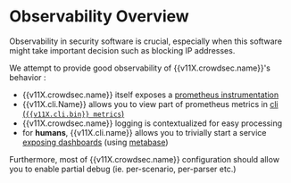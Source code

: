 # Observability Overview

Observability in security software is crucial, especially when this software might take important decision such as blocking IP addresses.

We attempt to provide good observability of {{v11X.crowdsec.name}}'s behavior :

 - {{v11X.crowdsec.name}} itself exposes a [prometheus instrumentation](/Crowdsec/v11/observability/prometheus/)
 - {{v11X.cli.Name}} allows you to view part of prometheus metrics in [cli (`{{v11X.cli.bin}} metrics`)](/Crowdsec/v11/observability/command_line/)
 - {{v11X.crowdsec.name}} logging is contextualized for easy processing
 - for **humans**, {{v11X.cli.name}} allows you to trivially start a service [exposing dashboards](/Crowdsec/v11/observability/dashboard/) (using [metabase](https://www.metabase.com/))

Furthermore, most of {{v11X.crowdsec.name}} configuration should allow you to enable partial debug (ie. per-scenario, per-parser etc.)

